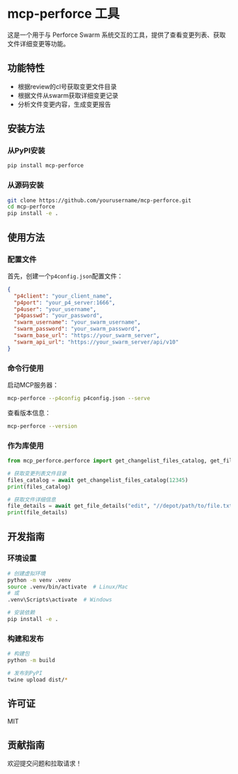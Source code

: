 # mcp-perforce 工具

这是一个用于与 Perforce Swarm 系统交互的工具，提供了查看变更列表、获取文件详细变更等功能。

## 功能特性

- 根据review的cl号获取变更文件目录
- 根据文件从swarm获取详细变更记录
- 分析文件变更内容，生成变更报告

## 安装方法

### 从PyPI安装

```bash
pip install mcp-perforce
```

### 从源码安装

```bash
git clone https://github.com/yourusername/mcp-perforce.git
cd mcp-perforce
pip install -e .
```

## 使用方法

### 配置文件

首先，创建一个`p4config.json`配置文件：

```json
{
  "p4client": "your_client_name",
  "p4port": "your_p4_server:1666",
  "p4user": "your_username",
  "p4passwd": "your_password",
  "swarm_username": "your_swarm_username",
  "swarm_password": "your_swarm_password",
  "swarm_base_url": "https://your_swarm_server",
  "swarm_api_url": "https://your_swarm_server/api/v10"
}
```

### 命令行使用

启动MCP服务器：

```bash
mcp-perforce --p4config p4config.json --serve
```

查看版本信息：

```bash
mcp-perforce --version
```

### 作为库使用

```python
from mcp_perforce.perforce import get_changelist_files_catalog, get_file_details

# 获取变更列表文件目录
files_catalog = await get_changelist_files_catalog(12345)
print(files_catalog)

# 获取文件详细信息
file_details = await get_file_details("edit", "//depot/path/to/file.txt", 1, 12345)
print(file_details)
```

## 开发指南

### 环境设置

```bash
# 创建虚拟环境
python -m venv .venv
source .venv/bin/activate  # Linux/Mac
# 或
.venv\Scripts\activate  # Windows

# 安装依赖
pip install -e .
```

### 构建和发布

```bash
# 构建包
python -m build

# 发布到PyPI
twine upload dist/*
```

## 许可证

MIT

## 贡献指南

欢迎提交问题和拉取请求！